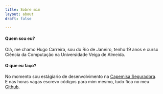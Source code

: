 ```yaml
---
title: Sobre mim
layout: about
draft: false

---
```

#### Quem sou eu?
Olá, me chamo Hugo Carreira, sou do Rio de Janeiro, tenho 19 anos e curso Ciência da Computação na Universidade Veiga de Almeida.

#### O que eu faço?
No momento sou estágiario de desenvolvimento na [Capemisa Seguradora](http://www.capemisa.com.br). E nas horas vagas escrevo códigos para mim mesmo, tudo fica no meu [Github](http://github.com/hugocarreira).
